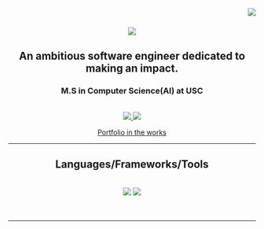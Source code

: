 <img align="right" src="https://visitor-badge.laobi.icu/badge?page_id=Ryuichi-Yamafuji-Lun.Ryuichi-Yamafuji-Lun" />

<h1 align="center">
    <img src="https://readme-typing-svg.herokuapp.com/?font=Robotos&size=30&center=true&vCenter=true&width=500&height=70&duration=4000&lines=Hi!+👋;I'm+Ryu!;こんにちは!+👋;ラン龍一と申します;よろしくお願いします!" />
</h1>

<h2 align="center">An ambitious software engineer dedicated to making an impact. </h3>
<h3 align="center">M.S in Computer Science(AI) at USC </h2>

<br/>
<div align="center"> 
  <a href="https://www.linkedin.com/in/ryulun/" target="_blank">
    <img src="https://img.shields.io/badge/LinkedIn-0077B5?style=for-the-badge&logo=linkedin&logoColor=white" target="_blank" />
  </a>
  <a href="https://www.ryuichilun.com/" target="_blank">
     <img src="https://img.shields.io/badge/Portfolio-FF5722?style=for-the-badge&logo=todoist&logoColor=white" target="_blank" /> 
     <p>Portfolio in the works</p>
  </a>
</div>

 <hr/>
 
<h2 align="center">Languages/Frameworks/Tools</h2>
<br/>
<div align="center">
    <img src="https://skillicons.dev/icons?i=react,html,css,vscode,github,tailwind,git,webflow" />
    <img src="https://skillicons.dev/icons?i=python,javascript,typescript,firebase,c,cpp,mysql,flask" /><br>
</div>
<br/><br/>
<hr/>
<br/>
